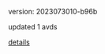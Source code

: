 version: 2023073010-b96b

updated 1 avds

[details](https://github.com/0x74f917491bfa7ebfa379/ali_avd_db/blob/master/change_log/2023/07/30/10/b96b.txt)